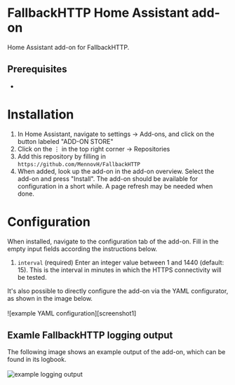 # FallbackHTTP Home Assistant add-on
Home Assistant add-on for FallbackHTTP.


## Prerequisites
- 

# Installation

1. In Home Assistant, navigate to settings → Add-ons, and click on the button labeled "ADD-ON STORE"
2. Click on the ⋮ in the top right corner → Repositories
3. Add this repository by filling in `https://github.com/MennovH/FallbackHTTP`
4. When added, look up the add-on in the add-on overview. Select the add-on and press "Install". The add-on should be available for configuration in a short while. A page refresh may be needed when done.

# Configuration

When installed, navigate to the configuration tab of the add-on. Fill in the empty input fields according the instructions below.
1. `interval` (required) Enter an integer value between 1 and 1440 (default: 15). This is the interval in minutes in which the HTTPS connectivity will be tested.

It's also possible to directly configure the add-on via the YAML configurator, as shown in the image below.
<br></br>
![example YAML configuration][screenshot1]

## Examle FallbackHTTP logging output
The following image shows an example output of the add-on, which can be found in its logbook.
<br></br>
![example logging output][screenshot2]

[screenshot2]: https://raw.githubusercontent.com/MennovH/HomeAssistant/main/FallbackHTTP/images/example_yaml.png
[screenshot3]: https://raw.githubusercontent.com/MennovH/HomeAssistant/main/FallbackHTTP/images/example_log.png
